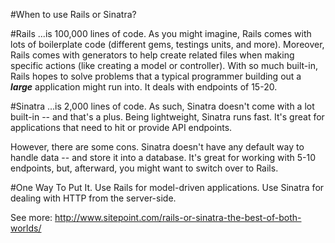 #When to use Rails or Sinatra?

#Rails
...is 100,000 lines of code. As you might imagine, Rails comes with lots of boilerplate code (different gems, testings units, and more). Moreover, Rails comes with generators to help create related files when making specific actions (like creating a model or controller). With so much built-in, Rails hopes to solve problems that a typical programmer building out a ***large*** application might run into. It deals with endpoints of 15-20.

#Sinatra
...is 2,000 lines of code. As such, Sinatra doesn't come with a lot built-in -- and that's a plus. Being lightweight, Sinatra runs fast. It's great for applications that need to hit or provide API endpoints. 

However, there are some cons. Sinatra doesn't have any default way to handle data -- and store it into a database. It's great for working with 5-10 endpoints, but, afterward, you might want to switch over to Rails.

#One Way To Put It.
Use Rails for model-driven applications. Use Sinatra for dealing with HTTP from the server-side.


See more: http://www.sitepoint.com/rails-or-sinatra-the-best-of-both-worlds/